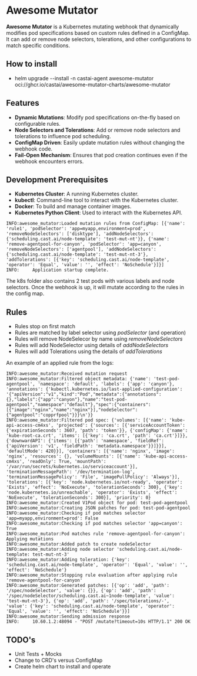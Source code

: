 # Awesome Mutator

**Awesome Mutator** is a Kubernetes mutating webhook that dynamically modifies pod specifications based on custom rules defined in a ConfigMap. It can add or remove node selectors, tolerations, and other configurations to match specific conditions.

## How to install
- helm upgrade --install -n castai-agent awesome-mutator oci://ghcr.io/castai/awesome-mutator-charts/awesome-mutator

## Features

- **Dynamic Mutations**: Modify pod specifications on-the-fly based on configurable rules.
- **Node Selectors and Tolerations**: Add or remove node selectors and tolerations to influence pod scheduling.
- **ConfigMap Driven**: Easily update mutation rules without changing the webhook code.
- **Fail-Open Mechanism**: Ensures that pod creation continues even if the webhook encounters errors.


## Development Prerequisites

- **Kubernetes Cluster**: A running Kubernetes cluster.
- **kubectl**: Command-line tool to interact with the Kubernetes cluster.
- **Docker**: To build and manage container images.
- **Kubernetes Python Client**: Used to interact with the Kubernetes API.

```
INFO:awesome_mutator:Loaded mutation rules from ConfigMap: [{'name': 'rule1', 'podSelector': 'app=myapp,environment=prod', 'removeNodeSelectors': ['disktype'], 'addNodeSelectors': {'scheduling.cast.ai/node-template': 'test-mut-nt'}}, {'name': 'remove-agentpool-for-canyon', 'podSelector': 'app=canyon', 'removeNodeSelectors': ['agentpool'], 'addNodeSelectors': {'scheduling.cast.ai/node-template': 'test-mut-nt-3'}, 'addTolerations': [{'key': 'scheduling.cast.ai/node-template', 'operator': 'Equal', 'value': '', 'effect': 'NoSchedule'}]}]
INFO:     Application startup complete.
```
The k8s folder also contains 2 test pods with various labels and node selectors. Once the webhook is up, it will mutate according to the rules in the config map.

## Rules

- Rules stop on first match
- Rules are matched by label selector using *podSelector* (and operation)
- Rules will remove NodeSelecor by name using *removeNodeSelectors*
- Rules will add NodeSelector using details of *addNodeSelectors*
- Rules will add Tolerations using the details of *addTolerations*

An example of an applied rule from the logs:

```
INFO:awesome_mutator:Received mutation request
INFO:awesome_mutator:Filtered object metadata: {'name': 'test-pod-agentpool', 'namespace': 'default', 'labels': {'app': 'canyon'}, 'annotations': {'kubectl.kubernetes.io/last-applied-configuration': '{"apiVersion":"v1","kind":"Pod","metadata":{"annotations":{},"labels":{"app":"canyon"},"name":"test-pod-agentpool","namespace":"default"},"spec":{"containers":[{"image":"nginx","name":"nginx"}],"nodeSelector":{"agentpool":"copprfpool"}}}\n'}}
INFO:awesome_mutator:Filtered pod spec: {'volumes': [{'name': 'kube-api-access-cm4xs', 'projected': {'sources': [{'serviceAccountToken': {'expirationSeconds': 3607, 'path': 'token'}}, {'configMap': {'name': 'kube-root-ca.crt', 'items': [{'key': 'ca.crt', 'path': 'ca.crt'}]}}, {'downwardAPI': {'items': [{'path': 'namespace', 'fieldRef': {'apiVersion': 'v1', 'fieldPath': 'metadata.namespace'}}]}}], 'defaultMode': 420}}], 'containers': [{'name': 'nginx', 'image': 'nginx', 'resources': {}, 'volumeMounts': [{'name': 'kube-api-access-cm4xs', 'readOnly': True, 'mountPath': '/var/run/secrets/kubernetes.io/serviceaccount'}], 'terminationMessagePath': '/dev/termination-log', 'terminationMessagePolicy': 'File', 'imagePullPolicy': 'Always'}], 'tolerations': [{'key': 'node.kubernetes.io/not-ready', 'operator': 'Exists', 'effect': 'NoExecute', 'tolerationSeconds': 300}, {'key': 'node.kubernetes.io/unreachable', 'operator': 'Exists', 'effect': 'NoExecute', 'tolerationSeconds': 300}], 'priority': 0}
INFO:awesome_mutator:Created V1Pod object for pod: test-pod-agentpool
INFO:awesome_mutator:Creating JSON patches for pod: test-pod-agentpool
INFO:awesome_mutator:Checking if pod matches selector 'app=myapp,environment=prod': False
INFO:awesome_mutator:Checking if pod matches selector 'app=canyon': True
INFO:awesome_mutator:Pod matches rule 'remove-agentpool-for-canyon': Applying mutations
INFO:awesome_mutator:Added patch to create nodeSelector
INFO:awesome_mutator:Adding node selector 'scheduling.cast.ai/node-template: test-mut-nt-3'
INFO:awesome_mutator:Adding toleration: {'key': 'scheduling.cast.ai/node-template', 'operator': 'Equal', 'value': '', 'effect': 'NoSchedule'}
INFO:awesome_mutator:Stopping rule evaluation after applying rule 'remove-agentpool-for-canyon'
INFO:awesome_mutator:Generated patches: [{'op': 'add', 'path': '/spec/nodeSelector', 'value': {}}, {'op': 'add', 'path': '/spec/nodeSelector/scheduling.cast.ai~1node-template', 'value': 'test-mut-nt-3'}, {'op': 'add', 'path': '/spec/tolerations/-', 'value': {'key': 'scheduling.cast.ai/node-template', 'operator': 'Equal', 'value': '', 'effect': 'NoSchedule'}}]
INFO:awesome_mutator:Sending admission response
INFO:     10.60.1.2:48094 - "POST /mutate?timeout=10s HTTP/1.1" 200 OK
```

## TODO's ##
- Unit Tests + Mocks
- Change to CRD's versus ConfigMap
- Create helm chart to install and operate